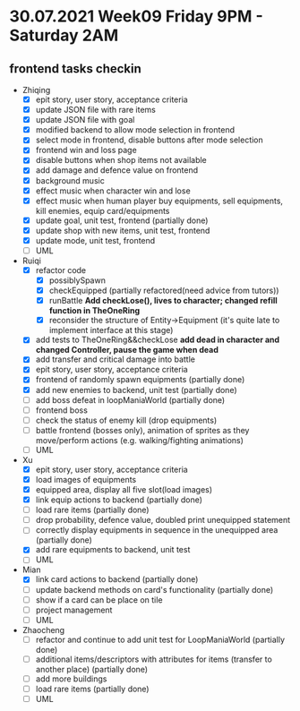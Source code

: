 # 30.07.2021 Week09 Friday 9PM - Saturday 2AM

## frontend tasks checkin
* Zhiqing
  - [x] epit story, user story, acceptance criteria
  - [x] update JSON file with rare items
  - [x] update JSON file with goal
  - [x] modified backend to allow mode selection in frontend
  - [x] select mode in frontend, disable buttons after mode selection
  - [x] frontend win and loss page
  - [x] disable buttons when shop items not available
  - [x] add damage and defence value on frontend
  - [x] background music
  - [x] effect music when character win and lose
  - [x] effect music when human player buy equipments, sell equipments, kill enemies, equip card/equipments
  - [x] update goal, unit test, frontend (partially done)
  - [x] update shop with new items, unit test, frontend
  - [x] update mode, unit test, frontend
  - [ ] UML
* Ruiqi
  - [x] refactor code
    - [x] possiblySpawn
    - [x] checkEquipped (partially refactored(need advice from tutors))
    - [x] runBattle **Add checkLose(), lives to character; changed refill function in TheOneRing**
    - [x] reconsider the structure of Entity->Equipment (it's quite late to implement interface at this stage)
  - [x] add tests to TheOneRing&&checkLose **add dead in character and changed Controller, pause the game when dead**
  - [x] add transfer and critical damage into battle
  - [x] epit story, user story, acceptance criteria
  - [x] frontend of randomly spawn equipments (partially done)
  - [x] add new enemies to backend, unit test (partially done)
  - [ ] add boss defeat in loopManiaWorld (partially done)
  - [ ] frontend boss
  - [ ] check the status of enemy kill (drop equipments)
  - [ ] battle frontend (bosses only), animation of sprites as they move/perform actions (e.g. walking/fighting animations)
  - [ ] UML
* Xu
  - [x] epit story, user story, acceptance criteria
  - [x] load images of equipments
  - [x] equipped area, display all five slot(load images)
  - [x] link equip actions to backend (partially done)
  - [ ] load rare items (partially done)
  - [ ] drop probability, defence value, doubled print unequipped statement
  - [ ] correctly display equipments in sequence in the unequipped area (partially done)
  - [x] add rare equipments to backend, unit test
  - [ ] UML
* Mian
  - [x] link card actions to backend (partially done)
  - [ ] update backend methods on card's functionality (partially done)
  - [ ] show if a card can be place on tile
  - [ ] project management
  - [ ] UML
* Zhaocheng
  - [ ] refactor and continue to add unit test for LoopManiaWorld (partially done)
  - [ ] additional items/descriptors with attributes for items (transfer to another place) (partially done)
  - [ ] add more buildings
  - [ ] load rare items (partially done)
  - [ ] UML
